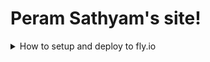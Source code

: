# Peram Sathyam's site!

<details>
 <summary>How to setup and deploy to fly.io</summary>

## Fly Setup

1. [Install Fly](https://fly.io/docs/getting-started/installing-flyctl/)

2. Sign up and log in to Fly

   ```sh
   flyctl auth **signup**
   ```

3. Setup Fly. It might ask if you want to deploy, say no since you haven't built the app yet.

   ```sh
   flyctl launch
   ```

## Development

From your terminal:

```sh
npm run dev
```

This starts your app in development mode, rebuilding assets on file changes.

## Deployment

If you've followed the setup instructions already, all you need to do is run this:

```sh
npm run deploy
```

You can run `flyctl info` to get the url and ip address of your server.

Check out the [fly docs](https://fly.io/docs/getting-started/node/) for more information.

</details>
